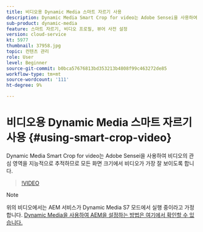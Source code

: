 ```yaml
---
title: 비디오용 Dynamic Media 스마트 자르기 사용
description: Dynamic Media Smart Crop for video는 Adobe Sensei을 사용하여 비디오의 관심 영역을 지능적으로 추적하므로 모든 화면 크기에서 비디오가 가장 잘 보이도록 합니다.
sub-product: dynamic-media
feature: 스마트 자르기, 비디오 프로필, 뷰어 사전 설정
version: cloud-service
kt: 5977
thumbnail: 37958.jpg
topic: 컨텐츠 관리
role: User
level: Beginner
source-git-commit: b0bca57676813bd353213b4808f99c463272de85
workflow-type: tm+mt
source-wordcount: '111'
ht-degree: 9%

---
```



# 비디오용 Dynamic Media 스마트 자르기 사용 {#using-smart-crop-video}

Dynamic Media Smart Crop for video는 Adobe Sensei을 사용하여 비디오의 관심 영역을 지능적으로 추적하므로 모든 화면 크기에서 비디오가 가장 잘 보이도록 합니다.

>[!VIDEO](https://video.tv.adobe.com/v/37958/?quality=12)

>[!NOTE]
>
>위의 비디오에서는 AEM 서비스가 Dynamic Media S7 모드에서 실행 중이라고 가정합니다. [Dynamic Media을 사용하여 AEM을 설정하는 방법은 여기에서 확인할 수 있습니다.](https://docs.adobe.com/content/help/ko/experience-manager-cloud-service/assets/dynamicmedia/config-dm.html)

